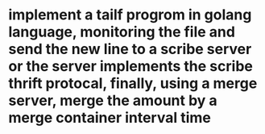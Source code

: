 # implement a tailf progrom in golang language, monitoring the file and send the new line to a scribe server or the server implements the scribe thrift protocal, finally, using a merge server, merge the amount by a merge container interval time
